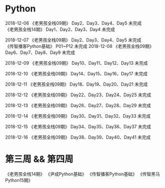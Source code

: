 # Python
2018-12-06
    《老男孩全栈09期》          Day2、Day3、Day4、Day5          未完成  
    《老男孩全栈14期》          Day1、Day2、Day3、Day4          未完成  

2018-12-07
    《老男孩全栈09期》          Day2、Day3、Day4、Day5          未完成  
    《传智播客Python基础》      P01~P12                        未完成
2018-12-08
    《老男孩全栈09期》          Day6、Day7、Day8、Day9          未完成  

2018-12-09
    《老男孩全栈09期》          Day10、Day11、Day12、Day13      未完成  

2018-12-10
    《老男孩全栈09期》          Day14、Day15、Day16、Day17      未完成  

2018-12-11
    《老男孩全栈09期》          Day18、Day19、Day20、Day21      未完成  

2018-12-12
    《老男孩全栈09期》          Day22、Day23、Day24、Day25      未完成  

2018-12-13
    《老男孩全栈09期》          Day26、Day27、Day28、Day29      未完成  

2018-12-14
    《老男孩全栈09期》          Day30、Day31、Day32、Day33      未完成  

2018-12-15
    《老男孩全栈09期》          Day34、Day35、Day36、Day37      未完成  

2018-12-16
    《老男孩全栈09期》          Day38、Day39、Day40、Day41      未完成

# 第三周 && 第四周
《老男孩全栈14期》
《尹成Python基础》
《传智播客Python基础》
《传智黑马Python15期》